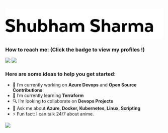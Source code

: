 ![Name](Hello(1).gif)
![Name](name.png)





### How to reach me: <strong>(Click the badge to view my profiles !)</strong>

<img src="https://img.shields.io/badge/ss.shubham.2211@gmail.com-%23D14836.svg?&style=for-the-badge&logo=gmail&logoColor=white" href="mailto:ss.shubham.2211@gmail.com">  <a href="https://www.linkedin.com/in/2211shubham/"><img src="https://img.shields.io/badge/Shubham Sharma-%230077B5.svg?&style=for-the-badge&logo=linkedin&logoColor=white" ></a>

### Here are some ideas to help you get started:

- 🔭 I’m currently working on <strong>Azure Devops</strong> and <strong>Open Source Contributions</strong>
- 🌱 I’m currently learning <strong>Terraform</strong>
- 🔍 I’m looking to collaborate on <strong>Devops Projects</strong>
- 💬 Ask me about <strong>Azure, Docker, Kubernetes, Linux, Scripting</strong>
- ⚡ Fun fact: I can talk 24/7 about anime.




<img src="https://github-readme-stats.vercel.app/api?username=2211shubham&show_icons=true&title_color=03fc90&icon_color=03fc90&text_color=03fc90&bg_color=002b19">

